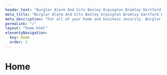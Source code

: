 ```yaml
---
header_text: "Burglar Alarm And Cctv Bexley Orpington Bromley Dartford Eltham"
meta_title: "Burglar Alarm And Cctv Bexley Orpington Bromley Dartford Eltham"
meta_description: "For all of your home and business security. Burglar Alarm Servicing, Burglar Alarm Installation, Alarm Battery and CCTV.. Call 020 8302 4065 or send an email"
permalink: "/"
layout: "home.html"
eleventyNavigation:
  key: Home
  order: 1
---
```


# Home
